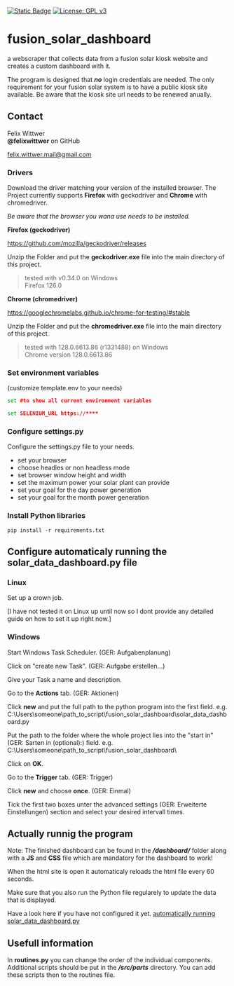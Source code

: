 [![Static Badge](https://img.shields.io/badge/build_for-Gymnasium_Dresden--Plauen-GDP?color=055d3d)](https://gdp.schule/)
[![License: GPL v3](https://img.shields.io/badge/License-GPLv3-blue.svg)](https://www.gnu.org/licenses/gpl-3.0)

# fusion_solar_dashboard
a webscraper that collects data from a fusion solar kiosk website and creates a custom dashboard with it.

The program is designed that _**no**_ login credentials are needed. The only requirement for your fusion solar system is to have a public kiosk site available. Be aware that the kiosk site url needs to be renewed anually.

## Contact
Felix Wittwer  
**@felixwittwer** on GitHub

[felix.wittwer.mail@gmail.com](mailto:felix.wittwer.mail@gmail.com)


### Drivers

Download the driver matching your version of the installed browser. The Project currently supports **Firefox** with geckodriver and **Chrome** with chromedriver. 

*Be aware that the browser you wana use needs to be installed.*

**Firefox (geckodriver)**

https://github.com/mozilla/geckodriver/releases

Unzip the Folder and put the **geckodriver.exe** file into the main directory of this project.

> tested with v0.34.0 on Windows <br>
> Firefox 126.0 

**Chrome (chromedriver)**

https://googlechromelabs.github.io/chrome-for-testing/#stable

Unzip the Folder and put the **chromedriver.exe** file into the main directory of this project.

> tested with 128.0.6613.86 (r1331488) on Windows <br>
> Chrome version 128.0.6613.86

### Set environment variables

(customize template.env to your needs)

``` cmd
set #to show all current environment variables

set SELENIUM_URL https://****
```

### Configure settings.py

Configure the settings.py file to your needs.
- set your browser
- choose headles or non headless mode
- set browser window height and width
- set the maximum power your solar plant can provide
- set your goal for the day power generation
- set your goal for the month power generation

### Install Python libraries

``` shell
pip install -r requirements.txt
```

<div id="auto_run_py">

## Configure automaticaly running the solar_data_dashboard.py file

### Linux

Set up a crown job.

[I have not tested it on Linux up until now so I dont provide any detailed guide on how to set it up right now.]

### Windows

Start Windows Task Scheduler. (GER: Aufgabenplanung)

Click on "create new Task". (GER: Aufgabe erstellen...)

Give your Task a name and description.

Go to the **Actions** tab. (GER: Aktionen)

Click **new** and put the full path to the python program into the first field. e.g. C:\Users\someone\path_to_script\fusion_solar_dashboard\solar_data_dashboard.py

Put the path to the folder where the whole project lies into the "start in" (GER: Sarten in (optional):) field. e.g. C:\Users\someone\path_to_script\fusion_solar_dashboard\

Click on **OK**.

Go to the **Trigger** tab. (GER: Trigger)

Click **new** and choose **once**. (GER: Einmal)

Tick the first two boxes unter the advanced settings (GER: Erweiterte Einstellungen) section and select your desired intervall times.

</div>

## Actually runnig the program

Note: The finished dashboard can be found in the ***/dashboard/*** folder along with a **JS** and **CSS** file which are mandatory for the dashboard to work!

When the html site is open it automaticaly reloads the html file every 60 seconds.

Make sure that you also run the Python file regularely to update the data that is displayed.

Have a look here if you have not configured it yet. [automatically running solar_data_dashboard.py](#auto_run_py)


## Usefull information

In **routines.py** you can change the order of the individual components. <br>
Additional scripts should be put in the ***/src/parts*** directory. You can add these scripts then to the routines file.
